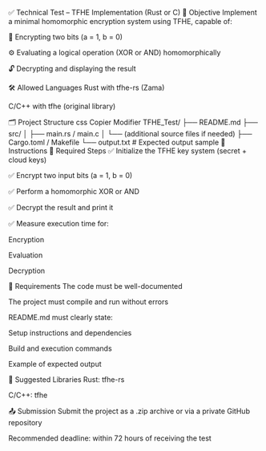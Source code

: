 ✅ Technical Test – TFHE Implementation (Rust or C)
🎯 Objective
Implement a minimal homomorphic encryption system using TFHE, capable of:

🔐 Encrypting two bits (a = 1, b = 0)

⚙️ Evaluating a logical operation (XOR or AND) homomorphically

🔓 Decrypting and displaying the result

🛠️ Allowed Languages
Rust with tfhe-rs (Zama)

C/C++ with tfhe (original library)

🗂️ Project Structure
css
Copier
Modifier
TFHE_Test/
├── README.md
├── src/
│   ├── main.rs / main.c
│   └── (additional source files if needed)
├── Cargo.toml / Makefile
└── output.txt         # Expected output sample
📝 Instructions
🔧 Required Steps
✅ Initialize the TFHE key system (secret + cloud keys)

✅ Encrypt two input bits (a = 1, b = 0)

✅ Perform a homomorphic XOR or AND

✅ Decrypt the result and print it

✅ Measure execution time for:

Encryption

Evaluation

Decryption

📌 Requirements
The code must be well-documented

The project must compile and run without errors

README.md must clearly state:

Setup instructions and dependencies

Build and execution commands

Example of expected output

🔧 Suggested Libraries
Rust: tfhe-rs

C/C++: tfhe

📤 Submission
Submit the project as a .zip archive or via a private GitHub repository

Recommended deadline: within 72 hours of receiving the test
